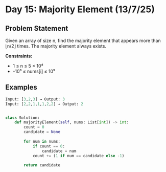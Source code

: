 # Day 15: Majority Element (13/7/25)

## Problem Statement
Given an array of size n, find the majority element that appears more than ⌊n/2⌋ times. The majority element always exists.

**Constraints:**
- 1 ≤ n ≤ 5 × 10⁴
- -10⁹ ≤ nums[i] ≤ 10⁹

## Examples
```python
Input: [3,2,3] → Output: 3
Input: [2,2,1,1,1,2,2] → Output: 2


class Solution:
    def majorityElement(self, nums: List[int]) -> int:
        count = 0
        candidate = None
        
        for num in nums:
            if count == 0:
                candidate = num
            count += (1 if num == candidate else -1)
        
        return candidate

